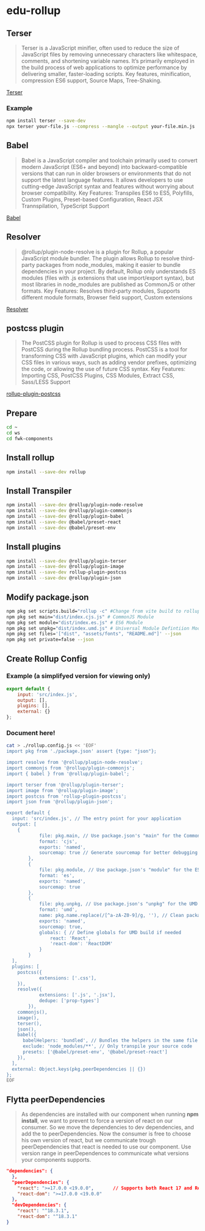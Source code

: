 # edu-rollup

## Terser

> Terser is a JavaScript minifier, often used to reduce the size of JavaScript files by removing unnecessary characters like whitespace, comments, and shortening variable names. It’s primarily employed in the build process of web applications to optimize performance by delivering smaller, faster-loading scripts.
> Key features, minification, compression ES6 support, Source Maps, Tree-Shaking.

[Terser](https://terser.org)

### Example

```bash
npm install terser --save-dev
npx terser your-file.js --compress --mangle --output your-file.min.js
```


## Babel

> Babel is a JavaScript compiler and toolchain primarily used to convert modern JavaScript (ES6+ and beyond) into backward-compatible versions that can run in older browsers or environments that do not support the latest language features. It allows developers to use cutting-edge JavaScript syntax and features without worrying about browser compatibility.
> Key Features: Transpiles ES6 to ES5, Polyfills, Custom Plugins, Preset-based Configuration, React JSX Trannspilation, TypeScript Support

[Babel](https://babeljs.io)

## Resolver

> @rollup/plugin-node-resolve is a plugin for Rollup, a popular JavaScript module bundler. The plugin allows Rollup to resolve third-party packages from node_modules, making it easier to bundle dependencies in your project. By default, Rollup only understands ES modules (files with .js extensions that use import/export syntax), but most libraries in node_modules are published as CommonJS or other formats.
> Key Features: Resolves third-party modules, Supports different module formats, Browser field support, Custom extensions

[Resolver](https://www.npmjs.com/package/@rollup/plugin-node-resolve)

## postcss plugin

> The PostCSS plugin for Rollup is used to process CSS files with PostCSS during the Rollup bundling process. PostCSS is a tool for transforming CSS with JavaScript plugins, which can modify your CSS files in various ways, such as adding vendor prefixes, optimizing the code, or allowing the use of future CSS syntax.
> Key Features: Importing CSS, PostCSS Plugins, CSS Modules, Extract CSS, Sass/LESS Support

[rollup-plugin-postcss](https://www.npmjs.com/package/rollup-plugin-postcss)

## Prepare

```bash
cd ~
cd ws
cd fwk-components
```


## Install rollup

```bash
npm install --save-dev rollup
```


## Install Transpiler

```bash
npm install --save-dev @rollup/plugin-node-resolve
npm install --save-dev @rollup/plugin-commonjs
npm install --save-dev @rollup/plugin-babel
npm install --save-dev @babel/preset-react
npm install --save-dev @babel/preset-env
```

## Install plugins

```bash
npm install --save-dev @rollup/plugin-terser
npm install --save-dev @rollup/plugin-image
npm install --save-dev rollup-plugin-postcss
npm install --save-dev @rollup/plugin-json
```


## Modify package.json

```bash
npm pkg set scripts.build="rollup -c" #Change from vite build to rollup build
npm pkg set main="dist/index.cjs.js" # CommonJS Module
npm pkg set module="dist/index.es.js" # ES6 Module
npm pkg set unpkg="dist/index.umd.js" # Universal Module Defintiion Module
npm pkg set files='["dist", "assets/fonts", "README.md"]' --json
npm pkg set private=false --json
```


## Create Rollup Config

### Example (a simplifyed version for viewing only)

```js
export default {
    input: 'src/index.js',
    output: [],
    plugins: [],
    external: {}
};
```

### Document here!

```bash
cat > ./rollup.config.js << 'EOF'
import pkg from './package.json' assert {type: "json"};

import resolve from '@rollup/plugin-node-resolve';
import commonjs from '@rollup/plugin-commonjs';
import { babel } from '@rollup/plugin-babel';

import terser from '@rollup/plugin-terser';
import image from '@rollup/plugin-image';
import postcss from 'rollup-plugin-postcss';
import json from '@rollup/plugin-json';

export default {
  input: 'src/index.js', // The entry point for your application
  output: [
    {
            file: pkg.main, // Use package.json's "main" for the CommonJS output
            format: 'cjs',
            exports: 'named',
            sourcemap: true // Generate sourcemap for better debugging
        },
        {
            file: pkg.module, // Use package.json's "module" for the ESM output
            format: 'es',
            exports: 'named',
            sourcemap: true
        },
        {
            file: pkg.unpkg, // Use package.json's "unpkg" for the UMD output (if applicable)
            format: 'umd',
            name: pkg.name.replace(/[^a-zA-Z0-9]/g, ''), // Clean package name for global usage
            exports: 'named',
            sourcemap: true,
            globals: { // Define globals for UMD build if needed
                react: 'React',
                'react-dom': 'ReactDOM'
            }
        }    
  ],
  plugins: [
    postcss({
            extensions: ['.css'],
    }),
    resolve({
            extensions: ['.js', '.jsx'],
            dedupe: ['prop-types']
        }),
    commonjs(),
    image(),
    terser(),
    json(),
    babel({
      babelHelpers: 'bundled', // Bundles the helpers in the same file
      exclude: 'node_modules/**', // Only transpile your source code
      presets: ['@babel/preset-env', '@babel/preset-react']
    }),
  ],
  external: Object.keys(pkg.peerDependencies || {})
};
EOF
```

## Flytta peerDependencies

> As dependencies are installed with our component when running **npm install**, we want to prevent to force a version of react on our consumer.
> So we move the dependencies to dev dependencies, and add the to peerDependencies. Now the consumer is free to choose his own version of react, but we communicate
> trough peerDependencies that react is needed to use our component. Use version range in peerDependences to communicate what versions your components supports.

```json
"dependencies": {
  },
  "peerDependencies": {
    "react": ">=17.0.0 <19.0.0",       // Supports both React 17 and React 18
    "react-dom": ">=17.0.0 <19.0.0"
  },
  "devDependencies": {
    "react": "^18.3.1",
    "react-dom": "^18.3.1"
}
```

